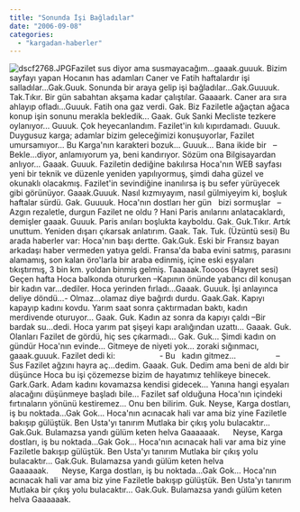 ```yaml
---
title: "Sonunda İşi Bağladılar"
date: "2006-09-08"
categories: 
  - "kargadan-haberler"
---
```


![dscf2768.JPG](/uploads/2006/09/dscf2768.kucukresim.JPG)Fazilet sus diyor ama susmayacağım...gaaak.guuuk. Bizim sayfayı yapan Hocanın has adamları Caner ve Fatih haftalardır işi salladılar...Gak.Guuk. Sonunda bir araya gelip işi bağladılar...Gak.Guuuuk. Tak.Tıkır. Bir gün sabahtan akşama kadar çalıştılar. Gaaaark. Caner ara sıra ahlayıp ofladı...Guuuk. Fatih ona gaz verdi. Gak. Biz Faziletle ağaçtan ağaca konup işin sonunu merakla bekledik... Gaak. Guk Sanki Mecliste tezkere oylanıyor... Guuuk. Çok heyecanlandım. Fazilet'in kılı kıpırdamadı. Guuuk. Duygusuz karga; adamlar bizim geleceğimizi konuşuyorlar, Fazilet umursamıyor... Bu Karga'nın karakteri bozuk... Guuuk... Bana ikide bir   – Bekle...diyor, anlamıyorum ya, beni kandırıyor. Sözüm ona Bilgisayardan anlıyor... Gaaak. Guuuk. Faziletin dediğine bakılırsa Hoca'nın WEB sayfası yeni bir teknik ve düzenle yeniden yapılıyormuş, şimdi daha güzel ve okunaklı olacakmış. Fazilet'in sevindiğine inanılırsa iş bu sefer yürüyecek gibi görünüyor. Gaaak.Guuuk. Nasıl kızmıyayım, nasıl gülmiyeyim ki, boşluk haftalar sürdü. Gak. Guuuuk. Hoca'nın dostları her gün   bizi sormuşlar   – Azgın rezaletle, durgun Fazilet ne oldu ? Hani Paris anılarını anlatacaklardı, demişler gaaak. Guuuk. Paris anıları boşlukta kayboldu. Gak. Guk.Tıkır. Artık unuttum. Yeniden dışarı çıkarsak anlatırım. Gaak. Tak. Tuk. (Üzüntü sesi) Bu arada haberler var: Hoca'nın başı dertte. Gak.Guk. Eski bir Fransız bayan arkadaşı haber vermeden yatıya geldi. Fransa'da baba evini satmış, parasını alamamış, son kalan öro'larla bir araba edinmiş, içine eski eşyaları   tıkıştırmış, 3 bin km. yoldan binmiş gelmiş. Taaaaak.Toooos (Hayret sesi) Geçen hafta Hoca balkonda otururken –Kapının önünde yabancı dil konuşan bir kadın var...dediler. Hoca yerinden fırladı...Gaaak. Guuuk. İşi anlayınca deliye döndü...- Olmaz...olamaz diye bağırdı durdu. Gaak.Gak. Kapıyı kapayıp kadını kovdu. Yarım saat sonra çaktırmadan baktı, kadın merdivende oturuyor... Gaak. Guk. Kadın az sonra da kapıyı çaldı –Bir bardak su...dedi. Hoca yarım pat şişeyi kapı aralığından uzattı... Gaaak. Guk. Olanları Fazilet de gördü, hiç ses çıkarmadı... Gak. Guk... Şimdi kadın on gündür Hoca'nın evinde... Gitmeye de niyeti yok... zoraki sığınmacı, gaaak.guuuk. Fazilet dedi ki:                    - Bu   kadın gitmez...                  – Sus Fazilet ağzını hayra aç...dedim. Gaaak. Guk. Dedim ama beni de aldı bir düşünce Hoca bu işi çözemezse bizim de hayatımız tehlikeye binecek. Gark.Gark. Adam kadını kovamazsa kendisi gidecek... Yanına hangi eşyaları alacağını düşünmeye başladı bile... Fazilet saf olduğuna Hoca'nın içindeki fırtınaların yönünü kestiremez... Onu ben bilirim. Guk. Neyse, Karga dostları, iş bu noktada...Gak Gok... Hoca'nın acınacak hali var ama biz yine Faziletle bakışıp gülüştük. Ben Usta'yı tanırım Mutlaka bir çıkış yolu bulacaktır... Gak.Guk. Bulamazsa yandı gülüm keten helva Gaaaaaak.      Neyse, Karga dostları, iş bu noktada...Gak Gok... Hoca'nın acınacak hali var ama biz yine Faziletle bakışıp gülüştük. Ben Usta'yı tanırım Mutlaka bir çıkış yolu bulacaktır... Gak.Guk. Bulamazsa yandı gülüm keten helva Gaaaaaak.      Neyse, Karga dostları, iş bu noktada...Gak Gok... Hoca'nın acınacak hali var ama biz yine Faziletle bakışıp gülüştük. Ben Usta'yı tanırım Mutlaka bir çıkış yolu bulacaktır... Gak.Guk. Bulamazsa yandı gülüm keten helva Gaaaaaak.
